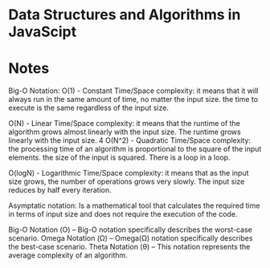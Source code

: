 # Data Structures and Algorithms in JavaScipt
# Notes

Big-O Notation:
O(1) - Constant Time/Space complexity:
 it means that it will always run in the same amount of time, no matter the input size.
 the time to execute is the same regardless of the input size.

O(N) - Linear Time/Space complexity:
 it means that the runtime of the algorithm grows almost linearly with the input size.
 The runtime grows linearly with the input size.
4
O(N^2) - Quadratic Time/Space complexity:
 the processing time of an algorithm is proportional to the square of the input elements.
 the size of the input is squared. There is a loop in a loop.

O(logN) - Logarithmic Time/Space complexity:
 it means that as the input size grows, the number of operations grows very slowly.
 The input size reduces by half every iteration.

Asymptatic notation:
 Is a mathematical tool that calculates the required time in terms of input size and does not require the execution of the code.

Big-O Notation (Ο) – Big-O notation specifically describes the worst-case scenario.
Omega Notation (Ω) – Omega(Ω) notation specifically describes the best-case scenario.
Theta Notation (θ) – This notation represents the average complexity of an algorithm.